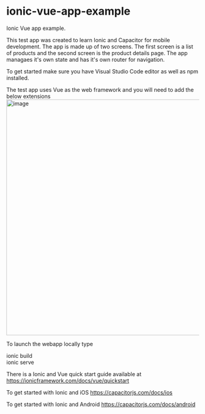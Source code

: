 # ionic-vue-app-example
Ionic Vue app example.

This test app was created to learn Ionic and Capacitor for mobile development.  The app is made up of two screens.  The first screen is a list of products and the second screen is the product details page. The app managaes it's own state and has it's own router for navigation.

To get started make sure you have Visual Studio Code editor as well as npm installed. 

The test app uses Vue as the web framework and you will need to add the below extensions 
<img width="617" alt="image" src="https://user-images.githubusercontent.com/10121984/160181751-288f204c-c175-4a13-a64c-423145037b4e.png">

To launch the webapp locally type

ionic build  
ionic serve

There is a Ionic and Vue quick start guide available at
https://ionicframework.com/docs/vue/quickstart


To get started with Ionic and iOS
https://capacitorjs.com/docs/ios

To get started with Ionic and Android
https://capacitorjs.com/docs/android
